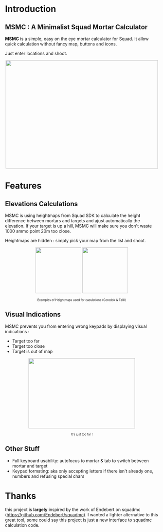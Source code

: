 # **Introduction**

## **MSMC** : A Minimalist Squad Mortar Calculator
 
 **MSMC** is a simple, easy on the eye mortar calculator for Squad.
 It allow quick calculation without fancy map, buttons and icons.
 
 Just enter locations and shoot.
 
 
 <p align="center">
   <img width="500" height="355" src="https://i.imgur.com/zPo1Wxc.png">
 </p>
 
# **Features**


## **Elevations Calculations**

MSMC is using heightmaps from Squad SDK to calculate the height difference between mortars and targets and ajust automatically the elevation. If your target is up a hill, MSMC will make sure you don't waste 1000 ammo point 20m too close.

Heightmaps are hidden : simply pick your map from the list and shoot.

 <p align="center">
   <img width="150" height="150" src="https://github.com/sh4rkman/MSMC/blob/master/img/heightmaps/gorodok.jpg?raw=true">
      <img width="150" height="150" src="https://github.com/sh4rkman/MSMC/blob/master/img/heightmaps/tallil.jpg?raw=true">
 </p>
  <p align="center"><sub><sup>Examples of Heightmaps used for caculations (Gorodok & Tallil)</sub></sup></p>


## **Visual Indications**

MSMC prevents you from entering wrong keypads by displaying visual indications :
- Target too far
- Target too close
- Target is out of map

 <p align="center">
   <img width="350" height="230" src="https://i.imgur.com/tOb6KtR.png">
 </p>
  <p align="center"><sub><sup>It's just too far !</sub></sup></p>


## **Other Stuff**
- Full keyboard usability: autofocus to mortar & tab to switch between mortar and target
- Keypad formating: aka only accepting letters if there isn't already one, numbers and refusing special chars


# Thanks

this project is **largely** inspired by the work of Endebert on squadmc (https://github.com/Endebert/squadmc).
I wanted a lighter alternative to this great tool, some could say this project is just a new interface to squadmc calculation code.

